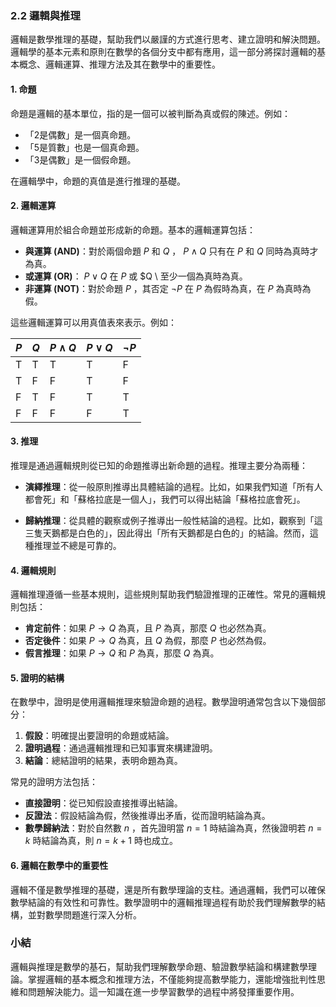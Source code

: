 ### 2.2 邏輯與推理

邏輯是數學推理的基礎，幫助我們以嚴謹的方式進行思考、建立證明和解決問題。邏輯學的基本元素和原則在數學的各個分支中都有應用，這一部分將探討邏輯的基本概念、邏輯運算、推理方法及其在數學中的重要性。

#### 1. 命題

命題是邏輯的基本單位，指的是一個可以被判斷為真或假的陳述。例如：

- 「2是偶數」是一個真命題。
- 「5是質數」也是一個真命題。
- 「3是偶數」是一個假命題。

在邏輯學中，命題的真值是進行推理的基礎。

#### 2. 邏輯運算

邏輯運算用於組合命題並形成新的命題。基本的邏輯運算包括：

- **與運算 (AND)**：對於兩個命題  $P$  和  $Q$ ， $P \land Q$  只有在  $P$  和  $Q$  同時為真時才為真。
- **或運算 (OR)**： $P \lor Q$  在  $P$  或  $Q \ 至少一個為真時為真。
- **非運算 (NOT)**：對於命題  $P$ ，其否定  $\neg P$  在  $P$  為假時為真，在  $P$  為真時為假。

這些邏輯運算可以用真值表來表示。例如：

|  $P$  |  $Q$  |  $P \land Q$  |  $P \lor Q$  |  $\neg P$  |
|---------|---------|------------------|-----------------|---------------|
| T       | T       | T                | T               | F             |
| T       | F       | F                | T               | F             |
| F       | T       | F                | T               | T             |
| F       | F       | F                | F               | T             |

#### 3. 推理

推理是通過邏輯規則從已知的命題推導出新命題的過程。推理主要分為兩種：

- **演繹推理**：從一般原則推導出具體結論的過程。比如，如果我們知道「所有人都會死」和「蘇格拉底是一個人」，我們可以得出結論「蘇格拉底會死」。
  
- **歸納推理**：從具體的觀察或例子推導出一般性結論的過程。比如，觀察到「這三隻天鵝都是白色的」，因此得出「所有天鵝都是白色的」的結論。然而，這種推理並不總是可靠的。

#### 4. 邏輯規則

邏輯推理遵循一些基本規則，這些規則幫助我們驗證推理的正確性。常見的邏輯規則包括：

- **肯定前件**：如果  $P \rightarrow Q$  為真，且  $P$  為真，那麼  $Q$  也必然為真。
- **否定後件**：如果  $P \rightarrow Q$  為真，且  $Q$  為假，那麼  $P$  也必然為假。
- **假言推理**：如果  $P \rightarrow Q$  和  $P$  為真，那麼  $Q$  為真。

#### 5. 證明的結構

在數學中，證明是使用邏輯推理來驗證命題的過程。數學證明通常包含以下幾個部分：

1. **假設**：明確提出要證明的命題或結論。
2. **證明過程**：通過邏輯推理和已知事實來構建證明。
3. **結論**：總結證明的結果，表明命題為真。

常見的證明方法包括：

- **直接證明**：從已知假設直接推導出結論。
- **反證法**：假設結論為假，然後推導出矛盾，從而證明結論為真。
- **數學歸納法**：對於自然數  $n$ ，首先證明當  $n = 1$  時結論為真，然後證明若  $n = k$  時結論為真，則  $n = k + 1$  時也成立。

#### 6. 邏輯在數學中的重要性

邏輯不僅是數學推理的基礎，還是所有數學理論的支柱。通過邏輯，我們可以確保數學結論的有效性和可靠性。數學證明中的邏輯推理過程有助於我們理解數學的結構，並對數學問題進行深入分析。

### 小結

邏輯與推理是數學的基石，幫助我們理解數學命題、驗證數學結論和構建數學理論。掌握邏輯的基本概念和推理方法，不僅能夠提高數學能力，還能增強批判性思維和問題解決能力。這一知識在進一步學習數學的過程中將發揮重要作用。